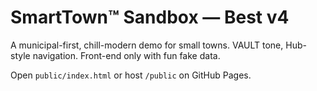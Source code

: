 # SmartTown™ Sandbox — Best v4

A municipal-first, chill-modern demo for small towns. VAULT tone, Hub-style navigation. Front-end only with fun fake data.

Open `public/index.html` or host `/public` on GitHub Pages.
